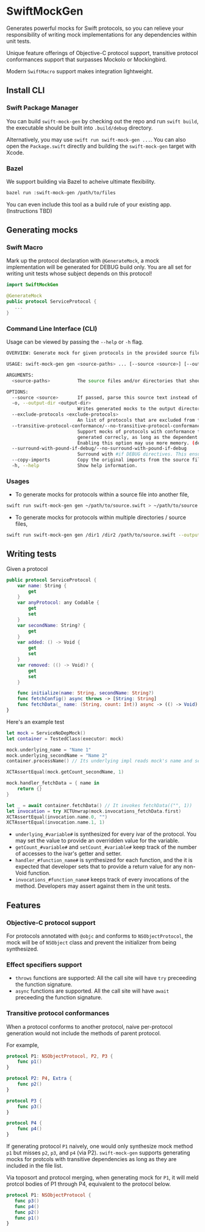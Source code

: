 # SwiftMockGen

Generates powerful mocks for Swift protocols, so you can relieve your responsibility of writing mock implementations for any dependencies within unit tests.

Unique feature offerings of Objective-C protocol support, transitive protocol conformances support that surpasses Mockolo or Mockingbird.

Modern `SwiftMacro` support makes integration lightweight.

## Install CLI
### Swift Package Manager
You can build `swift-mock-gen` by checking out the repo and run 
```swift build```, 
the executable should be built into `.build/debug` directory.

Alternatively, you may use `swift run swift-mock-gen ...`.
You can also open the `Package.swift` directly and building the `swift-mock-gen` target with Xcode.

### Bazel
We support building via Bazel to acheive ultimate flexibility.

```bash
bazel run :swift-mock-gen /path/to/files
```

You can even include this tool as a build rule of your existing app. (Instructions TBD)

## Generating mocks
### Swift Macro

Mark up the protocol declaration with `@GenerateMock`, a mock implementation will be generated
for DEBUG build only. You are all set for writing unit tests whose subject depends on this protocol!

```swift
import SwiftMockGen

@GenerateMock
public protocol ServiceProtocol {
   ...
}
```

### Command Line Interface (CLI)

Usage can be viewed by passing the `--help` or `-h` flag.
```bash
OVERVIEW: Generate mock for given protocols in the provided source files. The generated mock needs no dependencies.

USAGE: swift-mock-gen gen <source-paths> ... [--source <source>] [--output-dir <output-dir>] [--exclude-protocols <exclude-protocols> ...] [--transitive-protocol-conformance] [--no-transitive-protocol-conformance] [--surround-with-pound-if-debug] [--no-surround-with-pound-if-debug] [--copy-imports]

ARGUMENTS:
  <source-paths>          The source files and/or directories that should be parsed; if omitted, use stdin

OPTIONS:
  --source <source>       If passed, parse this source text instead of reading source file
  -o, --output-dir <output-dir>
                          Writes generated mocks to the output directory, if provided.
  --exclude-protocols <exclude-protocols>
                          An list of protocols that are excluded from the mock generation.
  --transitive-protocol-conformance/--no-transitive-protocol-conformance
                          Support mocks of protocols with conformance to another protocol to be
                          generated correcly, as long as the dependent protocol is included.
                          Enabling this option may use more memory. (default: --transitive-protocol-conformance)
  --surround-with-pound-if-debug/--no-surround-with-pound-if-debug
                          Surround with #if DEBUG directives. This ensures the mock only be included in DEBUG targets. (default: --no-surround-with-pound-if-debug)
  --copy-imports          Copy the original imports from the source file.
  -h, --help              Show help information.

```

### Usages

- To generate mocks for protocols within a source file into another file,

```bash
swift run swift-mock-gen gen ~/path/to/source.swift > ~/path/to/source.mock.swift
```

- To generate mocks for protocols within multiple directories / source files,
```bash
swift run swift-mock-gen gen /dir1 /dir2 /path/to/source.swift --output-dir /output-dir
```

## Writing tests

Given a protocol

```swift
public protocol ServiceProtocol {
    var name: String {
        get
    }
    var anyProtocol: any Codable {
        get
        set
    }
    var secondName: String? {
        get
    }
    var added: () -> Void {
        get
        set
    }
    var removed: (() -> Void)? {
        get
        set
    }

    func initialize(name: String, secondName: String?)
    func fetchConfig() async throws -> [String: String]
    func fetchData(_ name: (String, count: Int)) async -> (() -> Void)
}
```

Here's an example test
```swift
let mock = ServiceNoDepMock()
let container = TestedClass(executor: mock)

mock.underlying_name = "Name 1"
mock.underlying_secondName = "Name 2"
container.processName() // Its underlying impl reads mock's name and secondName properties

XCTAssertEqual(mock.getCount_secondName, 1)

mock.handler_fetchData = { name in
    return {}
}

let _ = await container.fetchData() // It invokes fetchData(("", 1))
let invocation = try XCTUnwrap(mock.invocations_fetchData.first)
XCTAssertEqual(invocation.name.0, "")
XCTAssertEqual(invocation.name.1, 1)
```

- `underlying_#variable#` is synthesized for every ivar of the protocol. You may set the value to provide an overridden value for the variable.
- `getCount_#variable#` and `setCount_#variable#` keep track of the number of accesses to the ivar's getter and setter.
- `handler_#function_name#` is synthesized for each function, and the it is expected that developer sets that to provide a return value for any non-Void function.
- `invocations_#function_name#` keeps track of every invocations of the method. Developers may assert against them in the unit tests.

## Features

### Objective-C protocol support
For protocols annotated with `@objc` and conforms to `NSObjectProtocol`, the mock will be of `NSObject` class and prevent the initializer from being synthesized.

### Effect specifiers support
- `throws` functions are supported: All the call site will have `try` preceeding the function signature.
- `async` functions are supported. All the call site will have `await` preceeding the function signature.

### Transitive protocol conformances
When a protocol conforms to another protocol, naive per-protocol generation would not include the methods of parent protocol.

For example, 
```swift
protocol P1: NSObjectProtocol, P2, P3 {
    func p1()
}

protocol P2: P4, Extra {
    func p2()
}

protocol P3 {
    func p3()
}

protocol P4 {
    func p4()
}
```

If generating protocol `P1` naively, one would only synthesize mock method `p1` but misses `p2`, `p3`, and `p4` (via P2).
`swift-mock-gen` supports generating mocks for protcols with transitive dependencies as long as they are included in the file list.

Via toposort and protocol merging, when generating mock for `P1`, it will meld protcol bodies of P1 through P4, equivalent to the protocol below.
```swift
protocol P1: NSObjectProtocol {
   func p3()
   func p4()
   func p2()
   func p1()
}
```
